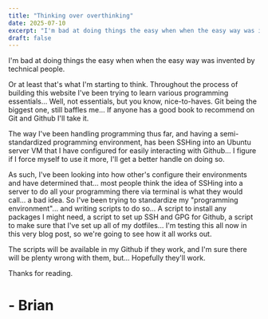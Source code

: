 ```yaml
---
title: "Thinking over overthinking"
date: 2025-07-10
excerpt: "I'm bad at doing things the easy when when the easy way was invented by technical people."
draft: false
---
```


I'm bad at doing things the easy when when the easy way was invented by technical people.

Or at least that's what I'm starting to think.
Throughout the process of building this website I've been trying to learn various programming essentials... Well, not essentials, but you know, nice-to-haves. Git being the biggest one, still baffles me... If anyone has a good book to recommend on Git and Github I'll take it.

The way I've been handling programming thus far, and having a semi-standardized programming environment, has been SSHing into an Ubuntu server VM that I have configured for easily interacting with Github... I figure if I force myself to use it more, I'll get a better handle on doing so.

As such, I've been looking into how other's configure their environments and have determined that... most people think the idea of SSHing into a server to do all your programming there via terminal is what they would call... a bad idea. So I've been trying to standardize my "programming environment"... and writing scripts to do so... A script to install any packages I might need, a script to set up SSH and GPG for Github, a script to make sure that I've set up all of my dotfiles... I'm testing this all now in this very blog post, so we're going to see how it all works out.

The scripts will be available in my Github if they work, and I'm sure there will be plenty wrong with them, but... Hopefully they'll work.

Thanks for reading.

# - Brian

